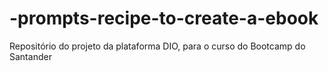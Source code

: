 # -prompts-recipe-to-create-a-ebook
Repositório do projeto da plataforma DIO, para o curso do Bootcamp do Santander 
